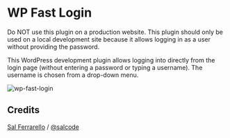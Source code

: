 # WP Fast Login

Do NOT use this plugin on a production website. This plugin should only be used on a local development site because it allows logging in as a user without providing the password.

This WordPress development plugin allows logging into directly from the login page (without entering a password or typing a username). The username is chosen from a drop-down menu.

![wp-fast-login](https://user-images.githubusercontent.com/5194588/120109505-b640e380-c137-11eb-846d-8b685e66752e.gif)

## Credits

[Sal Ferrarello](https://salferrarello.com) / [@salcode](https://twitter.com/salcode)
